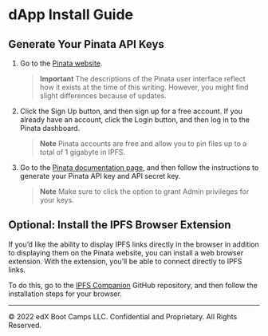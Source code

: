 # dApp Install Guide

## Generate Your Pinata API Keys

1. Go to the [Pinata website](https://pinata.cloud/).

    > **Important** The descriptions of the Pinata user interface reflect how it exists at the time of this writing. However, you might find slight differences because of updates.

2. Click the Sign Up button, and then sign up for a free account. If you already have an account, click the Login button, and then log in to the Pinata dashboard.

    > **Note** Pinata accounts are free and allow you to pin files up to a total of 1 gigabyte in IPFS.

3. Go to the [Pinata documentation page](https://pinata.cloud/documentation), and then follow the instructions to generate your Pinata API key and API secret key.

    > **Note** Make sure to click the option to grant Admin privileges for your keys.

## Optional: Install the IPFS Browser Extension

If you’d like the ability to display IPFS links directly in the browser in addition to displaying them on the Pinata website, you can install a web browser extension. With the extension, you’ll be able to connect directly to IPFS links.

To do this, go to the [IPFS Companion](https://github.com/ipfs-shipyard/ipfs-companion#install-ipfs-companion) GitHub repository, and then follow the installation steps for your browser.

---

© 2022 edX Boot Camps LLC. Confidential and Proprietary. All Rights Reserved.
